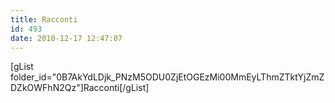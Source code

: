 ```yaml
---
title: Racconti
id: 493
date: 2010-12-17 12:47:07
---
```


[gList folder_id="0B7AkYdLDjk_PNzM5ODU0ZjEtOGEzMi00MmEyLThmZTktYjZmZDZkOWFhN2Qz"]Racconti[/gList] 